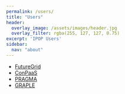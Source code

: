 ```yaml
---
permalink: /users/
title: "Users"
header:
  overlay_image: /assets/images/header.jpg
  overlay_filter: rgba(255, 127, 127, 0.75)
excerpt: 'IPOP Users'
sidebar:
  nav: "about"
---
```

* [FutureGrid]
* [ConPaaS]
* [PRAGMA]
* [GRAPLE]


[FutureGrid]: https://portal.futuresystems.org/
[ConPaaS]: http://www.conpaas.eu/
[PRAGMA]: http://www.pragma-grid.net/
[GRAPLE]: http://graple.org
